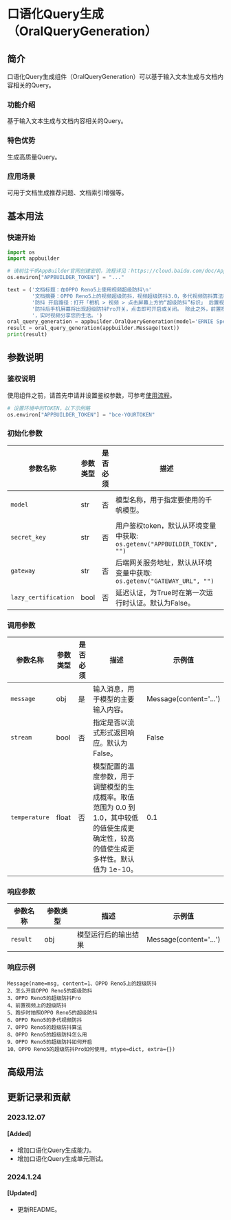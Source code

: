 # 口语化Query生成（OralQueryGeneration）

## 简介
口语化Query生成组件（OralQueryGeneration）可以基于输入文本生成与文档内容相关的Query。

### 功能介绍
基于输入文本生成与文档内容相关的Query。

### 特色优势
生成高质量Query。

### 应用场景
可用于文档生成推荐问题、文档索引增强等。

## 基本用法
### 快速开始
```python
import os
import appbuilder

# 请前往千帆AppBuilder官网创建密钥，流程详见：https://cloud.baidu.com/doc/AppBuilder/s/Olq6grrt6#1%E3%80%81%E5%88%9B%E5%BB%BA%E5%AF%86%E9%92%A5
os.environ["APPBUILDER_TOKEN"] = "..."

text = ('文档标题：在OPPO Reno5上使用视频超级防抖\n'
        '文档摘要：OPPO Reno5上的视频超级防抖，视频超级防抖3.0，多代视频防抖算法积累，这一代依旧超级防抖超级稳。 开启视频超级'
        '防抖 开启路径：打开「相机 > 视频 > 点击屏幕上方的“超级防抖”标识」 后置视频同时支持超级防抖和超级防抖Pro功能，开启超级'
        '防抖后手机屏幕将出现超级防抖Pro开关，点击即可开启或关闭。 除此之外，前置视频同样加持防抖算法，边走边拍也能稳定聚焦脸部'
        '，实时视频分享您的生活。')
oral_query_generation = appbuilder.OralQueryGeneration(model='ERNIE Speed-AppBuilder')
result = oral_query_generation(appbuilder.Message(text))
print(result)
```

## 参数说明
### 鉴权说明
使用组件之前，请首先申请并设置鉴权参数，可参考[使用流程](https://cloud.baidu.com/doc/AppBuilder/s/Olq6grrt6#1%E3%80%81%E5%88%9B%E5%BB%BA%E5%AF%86%E9%92%A5)。
```python
# 设置环境中的TOKEN，以下示例略
os.environ["APPBUILDER_TOKEN"] = "bce-YOURTOKEN"
```

### 初始化参数

| 参数名称 | 参数类型 | 是否必须 | 描述 | 示例值 |
| ------- | ------- | -------- | -------- | -------- |
| `model` | str | 否 | 模型名称，用于指定要使用的千帆模型。 | ERNIE Speed-AppBuilder |
| `secret_key` | str | 否 | 用户鉴权token，默认从环境变量中获取: `os.getenv("APPBUILDER_TOKEN", "")` |  |
| `gateway` | str | 否 | 后端网关服务地址，默认从环境变量中获取: `os.getenv("GATEWAY_URL", "")` |  |
| `lazy_certification` | bool | 否 | 延迟认证，为True时在第一次运行时认证。默认为False。 | False |

### 调用参数

| 参数名称 | 参数类型 | 是否必须 | 描述 | 示例值 |
| ------- | ------- | -------- | -------- | -------- |
| `message` | obj | 是 | 输入消息，用于模型的主要输入内容。 | Message(content='...') |
| `stream` | bool | 否 | 指定是否以流式形式返回响应。默认为 False。 | False |
| `temperature` | float | 否 | 模型配置的温度参数，用于调整模型的生成概率。取值范围为 0.0 到 1.0，其中较低的值使生成更确定性，较高的值使生成更多样性。默认值为 1e-10。 | 0.1 |

### 响应参数
| 参数名称 | 参数类型 | 描述 | 示例值 |
| ------- | ------- | -------- | -------- |
| `result` | obj | 模型运行后的输出结果 | Message(content='...') |

### 响应示例
```
Message(name=msg, content=1、OPPO Reno5上的超级防抖
2、怎么开启OPPO Reno5的超级防抖
3、OPPO Reno5的超级防抖Pro
4、前置视频上的超级防抖
5、跑步时拍照OPPO Reno5的超级防抖
6、OPPO Reno5的多代视频防抖
7、OPPO Reno5的超级防抖算法
8、OPPO Reno5的超级防抖怎么用
9、OPPO Reno5的超级防抖如何开启
10、OPPO Reno5的超级防抖Pro如何使用, mtype=dict, extra={})
```

## 高级用法

## 更新记录和贡献
### 2023.12.07
#### [Added]
- 增加口语化Query生成能力。
- 增加口语化Query生成单元测试。

### 2024.1.24
#### [Updated]
- 更新README。